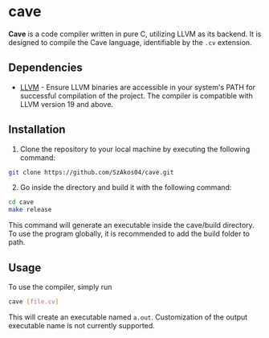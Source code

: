 # cave
**Cave** is a code compiler written in pure C, utilizing LLVM as its backend.
It is designed to compile the Cave language, identifiable by the `.cv` extension.

## Dependencies
- [LLVM](https://github.com/llvm/llvm-project) - Ensure LLVM binaries are
accessible in your system's PATH for successful compilation of the project.
The compiler is compatible with LLVM version 19 and above.

## Installation
1. Clone the repository to your local machine by executing the following command:
```bash
git clone https://github.com/SzAkos04/cave.git
```

2. Go inside the directory and build it with the following command:
```bash
cd cave
make release
```
This command will generate an executable inside the cave/build directory.
To use the program globally, it is recommended to add the build folder to path.

<!-- ## Setup -->
<!-- Ensure that the LLVM libraries are properly linked by adding the following line -->
<!-- to your shell profile (e.g., .bashrc, .zshrc): -->
<!-- ```bash -->
<!-- export LD_LIBRARY_PATH=$(llvm-config --libdir):$LD_LIBRARY_PATH -->
<!-- ``` -->

## Usage
To use the compiler, simply run
```bash
cave [file.cv]
```
This will create an executable
named `a.out`. Customization of the output executable name is not currently supported.
